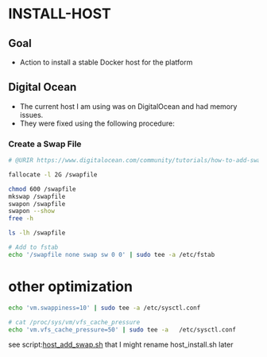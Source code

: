 # INSTALL-HOST

## Goal
* Action to install a stable Docker host for the platform


## Digital Ocean
* The current host I am using was on DigitalOcean and had memory issues.  
* They were fixed using the following procedure:

 ### Create a Swap File
 ```sh
 # @URIR https://www.digitalocean.com/community/tutorials/how-to-add-swap-space-on-ubuntu-16-04
 
fallocate -l 2G /swapfile

chmod 600 /swapfile
mkswap /swapfile
swapon /swapfile
swapon --show
free -h

ls -lh /swapfile

# Add to fstab
echo '/swapfile none swap sw 0 0' | sudo tee -a /etc/fstab


```


# other optimization
```sh
echo 'vm.swappiness=10' | sudo tee -a /etc/sysctl.conf

# cat /proc/sys/vm/vfs_cache_pressure
echo 'vm.vfs_cache_pressure=50' | sudo tee -a   /etc/sysctl.conf
```

see script:[host_add_swap.sh](host_add_swap.sh)  that I might rename host_install.sh later
